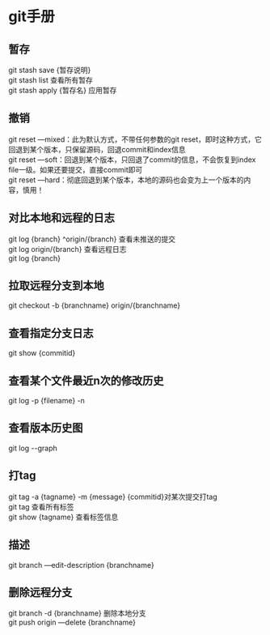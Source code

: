 # git手册

## 暂存   

git stash save {暂存说明}   
git stash list 查看所有暂存    
git stash apply {暂存名}    应用暂存    

## 撤销   

git reset —mixed：此为默认方式，不带任何参数的git reset，即时这种方式，它回退到某个版本，只保留源码，回退commit和index信息   
git reset —soft：回退到某个版本，只回退了commit的信息，不会恢复到index file一级。如果还要提交，直接commit即可   
git reset  —hard：彻底回退到某个版本，本地的源码也会变为上一个版本的内容，慎用！   

## 对比本地和远程的日志   

git log {branch} ^origin/{branch}        查看未推送的提交   
git log origin/{branch}                  查看远程日志   
git log {branch}                                      

## 拉取远程分支到本地   

git checkout -b {branchname} origin/{branchname}

## 查看指定分支日志   

git  show {commitid}    

## 查看某个文件最近n次的修改历史   

git log -p {filename} -n

## 查看版本历史图

git log --graph

## 打tag   

git tag -a {tagname} -m {message} {commitid}对某次提交打tag    
git tag                                     查看所有标签   
git show {tagname}                          查看标签信息   

## 描述   

git branch —edit-description {branchname}

## 删除远程分支   

git branch -d {branchname} 删除本地分支   
git push origin —delete {branchname}